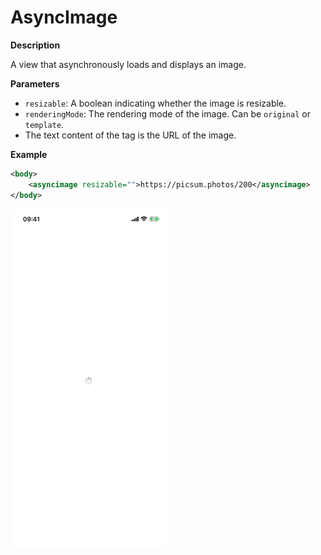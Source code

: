 # AsyncImage

**Description**

A view that asynchronously loads and displays an image.

**Parameters**

- `resizable`: A boolean indicating whether the image is resizable.
- `renderingMode`: The rendering mode of the image. Can be `original` or `template`.
- The text content of the tag is the URL of the image.

**Example**

```xml
<body>
    <asyncimage resizable="">https://picsum.photos/200</asyncimage>
</body>
```

<img src="/Screenshots/Views/Other/asyncimage_1.png" width="250" alt="Screenshot">
